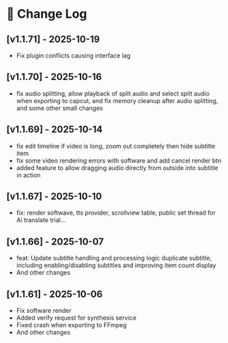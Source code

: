# 🧾 Change Log

## [v1.1.71] - 2025-10-19
- Fix plugin conflicts causing interface lag

## [v1.1.70] - 2025-10-16
- fix audio splitting, allow playback of split audio and select split audio when exporting to capcut, and fix memory cleanup after audio splitting, and some other small changes 

## [v1.1.69] - 2025-10-14
- fix edit timeline if video is long, zoom out completely then hide subtitle item
- fix some video rendering errors with software and add cancel render btn
- added feature to allow dragging audio directly from outside into subtitle in action

## [v1.1.67] - 2025-10-10
- fix: render softwave, tts provider, scrollview table, public set thread for Ai translate trial...

## [v1.1.66] - 2025-10-07
- feat: Update subtitle handling and processing logic duplicate subtitle, including enabling/disabling subtitles and improving item count display
- And other changes

## [v1.1.61] - 2025-10-06
- Fix software render
- Added verify request for synthesis service
- Fixed crash when exporting to FFmpeg
- And other changes
